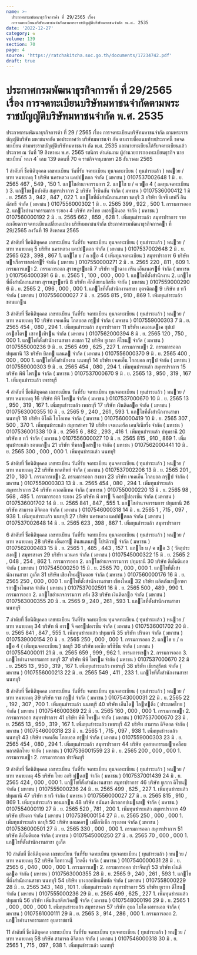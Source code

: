 ```yaml
---
name: >-
  ประกาศกรมพัฒนาธุรกิจการค้า ที่ 29/2565 เรื่อง
  การจดทะเบียนบริษัทมหาชนจำกัดตามพระราชบัญญัติบริษัทมหาชนจำกัด พ.ศ. 2535
date: '2022-12-27'
category: ค
volume: 139
section: 70
page: 4
source: 'https://ratchakitcha.soc.go.th/documents/17234742.pdf'
draft: true
---
```


# ประกาศกรมพัฒนาธุรกิจการค้า ที่ 29/2565 เรื่อง การจดทะเบียนบริษัทมหาชนจำกัดตามพระราชบัญญัติบริษัทมหาชนจำกัด พ.ศ. 2535

ประกาศกรมพัฒนาธุรกิจการค้า ที่ 29 / 2565 เรื่อง การจดทะเบียนบริษัทมหาชนจำกัด ตามพระราชบัญญัติบริษัท มหาชนจากัด ขอประกาศว่า บริษัทมหาชนจำ กัด ตามรายชื่อแนบท้ายประกาศนี้ ขอจดทะเบียน ตำมพระราชบัญญัติบริษัทมหาชนจำ กัด พ.ศ. 2535 และนายทะเบียนได้รับจดทะเบียนแล้ว ประกาศ ณ วันที่ 19 สิงหาคม พ.ศ. 2565 รชนีกร ดำเด่นงาม ผู้อำนวยการกองทะเบียนธุรกิจ นายทะเบียน ้ หนา 4 ่ เลม 139 ตอนที่ 70 ค ราชกิจจานุเบกษา 28 ธันวาคม 2565

1 ลําดับที่ ชื่อนิติบุคคล เลขทะเบียน วันที่รับ จดทะเบียน ทุนจดทะเบียน ( ทุนชําระแล้ว ) หนวย / บาท หมายเหตุ 1 บริษัท นครหลวง แคปปตอล จํากัด ( มหาชน ) 0107537002648 1 มิ . ย. 2565 467 , 549 , 150 1. แกไขอํานาจกรรมการ 2. แกไข บ / ค ขอ 4 ( ลดทุนจดทะเบียน ) 3. แกไขขอบังคับ สมุทรปราการ 2 บริษัท โรบินสัน จํากัด ( มหาชน ) 0107536000412 1 มิ . ย. 2565 3 , 942 , 847 , 022 1. แกไขที่ตั้งสํานักงานสาขา ชลบุรี 3 บริษัท บีเจซี เฮฟวี่ อินดัสทรี จํากัด ( มหาชน ) 0107556000302 1 มิ . ย. 2565 399 , 922 , 500 1. กรรมการออก 2. แกไขอํานาจกรรมการ ระยอง 4 บริษัท สหไทย เทอรมินอล จํากัด ( มหาชน ) 0107560000192 2 มิ . ย. 2565 662 , 859 , 628 1. เพิ่มทุนชําระแล้ว สมุทรปราการ รายละเอียดการจดทะเบียนเปลี่ยนแปลง บริษัทมหาชนจํากัด ประกาศกรมพัฒนาธุรกิจการคา ที่ 29/2565 ลงวันที่ 19 สิงหาคม 2565

2 ลําดับที่ ชื่อนิติบุคคล เลขทะเบียน วันที่รับ จดทะเบียน ทุนจดทะเบียน ( ทุนชําระแล้ว ) หนวย / บาท หมายเหตุ 5 บริษัท นครหลวง แคปปตอล จํากัด ( มหาชน ) 0107537002648 2 มิ . ย. 2565 623 , 398 , 867 1. แกไข บ / ค ขอ 4 ( เพิ่มทุนจดทะเบียน ) สมุทรปราการ 6 บริษัท ทาเรือราชาเฟอรรี่ จํากัด ( มหาชน ) 0107550000271 2 มิ . ย. 2565 220 , 811 , 609 1. กรรมการเขา 2. กรรมการออก สุราษฎรธานี 7 บริษัท ทาฉาง กรีน เอ็นเนอรยี่ จํากัด ( มหาชน ) 0107564000391 6 มิ . ย. 2565 1 , 100 , 000 , 000 1. แกไขที่ตั้งสํานักงาน 2. แกไขที่ตั้งสํานักงานสาขา สุราษฎรธานี 8 บริษัท ศักดิ์สยามลิสซิ่ง จํากัด ( มหาชน ) 0107559000290 6 มิ . ย. 2565 2 , 096 , 000 , 000 1. แกไขที่ตั้งสํานักงานสาขา อุตรดิตถ 9 บริษัท ช ทวี จํากัด ( มหาชน ) 0107556000027 7 มิ . ย. 2565 815 , 910 , 869 1. เพิ่มทุนชําระแล้ว ขอนแกน

3 ลําดับที่ ชื่อนิติบุคคล เลขทะเบียน วันที่รับ จดทะเบียน ทุนจดทะเบียน ( ทุนชําระแล้ว ) หนวย / บาท หมายเหตุ 10 บริษัท เจเคเอ็น โกลบอล กรุป จํากัด ( มหาชน ) 0107559000303 7 มิ . ย. 2565 454 , 080 , 294 1. เพิ่มทุนชําระแล้ว สมุทรปราการ 11 บริษัท เคแอนดเค ซุปเปอรสโตร เซาทเทิรน จํากัด ( มหาชน ) 0107562000394 8 มิ . ย. 2565 120 , 750 , 000 1. แกไขที่ตั้งสํานักงานสาขา สงขลา 12 บริษัท ยูเรกา ดีไซน จํากัด ( มหาชน ) 0107555000236 9 มิ . ย. 2565 499 , 625 , 227 1. กรรมการเขา 2. กรรมการออก ปทุมธานี 13 บริษัท บิลท แลนด จํากัด ( มหาชน ) 0107556000370 9 มิ . ย. 2565 400 , 000 , 000 1. แกไขที่ตั้งสํานักงาน นนทบุรี 14 บริษัท เจเคเอ็น โกลบอล กรุป จํากัด ( มหาชน ) 0107559000303 9 มิ . ย. 2565 454 , 080 , 294 1. เพิ่มทุนชําระแล้ว สมุทรปราการ 15 บริษัท พีพี ไพรม จํากัด ( มหาชน ) 0107537000670 9 มิ . ย. 2565 13 , 950 , 319 , 167 1. เพิ่มทุนชําระแล้ว เพชรบุรี

4 ลําดับที่ ชื่อนิติบุคคล เลขทะเบียน วันที่รับ จดทะเบียน ทุนจดทะเบียน ( ทุนชําระแล้ว ) หนวย / บาท หมายเหตุ 16 บริษัท พีพี ไพรม จํากัด ( มหาชน ) 0107537000670 10 มิ . ย. 2565 13 , 950 , 319 , 167 1. เพิ่มทุนชําระแล้ว เพชรบุรี 17 บริษัท เงินติดลอ จํากัด ( มหาชน ) 0107563000355 10 มิ . ย. 2565 9 , 240 , 261 , 593 1. แกไขที่ตั้งสํานักงานสาขา นนทบุรี 18 บริษัท ดีโอดี ไบโอเทค จํากัด ( มหาชน ) 0107560000419 10 มิ . ย. 2565 307 , 500 , 370 1. เพิ่มทุนชําระแล้ว สมุทรสาคร 19 บริษัท เจนเนอรัล เอนจิเนียริ่ง จํากัด ( มหาชน ) 0107536001338 10 มิ . ย. 2565 6 , 882 , 293 , 416 1. เพิ่มทุนชําระแล้ว ปทุมธานี 20 บริษัท ช ทวี จํากัด ( มหาชน ) 0107556000027 10 มิ . ย. 2565 815 , 910 , 869 1. เพิ่มทุนชําระแล้ว ขอนแกน 21 บริษัท ฑีฆากอสราง จํากัด ( มหาชน ) 0107562000441 10 มิ . ย. 2565 300 , 000 , 000 1. เพิ่มทุนชําระแล้ว นนทบุรี

5 ลําดับที่ ชื่อนิติบุคคล เลขทะเบียน วันที่รับ จดทะเบียน ทุนจดทะเบียน ( ทุนชําระแล้ว ) หนวย / บาท หมายเหตุ 22 บริษัท หาดทิพย์ จํากัด ( มหาชน ) 0107537002206 13 มิ . ย. 2565 201 , 210 , 180 1. กรรมการเขา 2. กรรมการออก สงขลา 23 บริษัท เจเคเอ็น โกลบอล กรุป จํากัด ( มหาชน ) 0107559000303 13 มิ . ย. 2565 454 , 080 , 294 1. เพิ่มทุนชําระแล้ว สมุทรปราการ 24 บริษัท ควอลลีเทค จํากัด ( มหาชน ) 0107550000220 13 มิ . ย. 2565 98 , 568 , 485 1. กรรมการออก ระยอง 25 บริษัท พี อาร จี คอรปอเรชั่น จํากัด ( มหาชน ) 0107536001702 14 มิ . ย. 2565 841 , 847 , 555 1. แกไขอํานาจกรรมการ ปทุมธานี 26 บริษัท สามารถ ดิจิตอล จํากัด ( มหาชน ) 0107546000318 14 มิ . ย. 2565 1 , 715 , 097 , 938 1. เพิ่มทุนชําระแล้ว นนทบุรี 27 บริษัท นครหลวง แคปปตอล จํากัด ( มหาชน ) 0107537002648 14 มิ . ย. 2565 623 , 398 , 867 1. เพิ่มทุนชําระแล้ว สมุทรปราการ

6 ลําดับที่ ชื่อนิติบุคคล เลขทะเบียน วันที่รับ จดทะเบียน ทุนจดทะเบียน ( ทุนชําระแล้ว ) หนวย / บาท หมายเหตุ 28 บริษัท เอ็นอาร อินสแตนท โปรดิวซ จํากัด ( มหาชน ) 0107562000483 15 มิ . ย. 2565 1 , 485 , 443 , 157 1. แกไข บ / ค ขอ 3 ( วัตถุประสงค ) สมุทรสาคร 29 บริษัท นวนคร จํากัด ( มหาชน ) 0107545000322 15 มิ . ย. 2565 2 , 048 , 254 , 862 1. กรรมการออก 2. แกไขอํานาจกรรมการ ปทุมธานี 30 บริษัท ดีเอ็มดีแอล จํากัด ( มหาชน ) 0107545000250 15 มิ . ย. 2565 70 , 000 , 000 1. แกไขที่ตั้งสํานักงานสาขา ภูเก็ต 31 บริษัท เชียงใหมริมดอย จํากัด ( มหาชน ) 0107560000176 16 มิ . ย. 2565 250 , 000 , 000 1. แกไขที่ตั้งสํานักงานสาขา เชียงใหม 32 บริษัท ผลิตภัณฑอาหารกวางไพศาล จํากัด ( มหาชน ) 0107537002591 16 มิ . ย. 2565 500 , 489 , 990 1. กรรมการออก 2. แกไขอํานาจกรรมการ ตรัง 33 บริษัท เงินติดลอ จํากัด ( มหาชน ) 0107563000355 20 มิ . ย. 2565 9 , 240 , 261 , 593 1. แกไขที่ตั้งสํานักงานสาขา นนทบุรี

7 ลําดับที่ ชื่อนิติบุคคล เลขทะเบียน วันที่รับ จดทะเบียน ทุนจดทะเบียน ( ทุนชําระแล้ว ) หนวย / บาท หมายเหตุ 34 บริษัท พี อาร จี คอรปอเรชั่น จํากัด ( มหาชน ) 0107536001702 20 มิ . ย. 2565 841 , 847 , 555 1. เพิ่มทุนชําระแล้ว ปทุมธานี 35 บริษัท ปรินดา จํากัด ( มหาชน ) 0107539000154 20 มิ . ย. 2565 250 , 000 , 000 1. กรรมการออก 2. แกไข บ / ค ขอ 4 ( เพิ่มทุนจดทะเบียน ) ชลบุรี 36 บริษัท เอเซีย พรีซิชั่น จํากัด ( มหาชน ) 0107554000011 21 มิ . ย. 2565 659 , 999 , 962 1. กรรมการเขา 2. กรรมการออก 3. แกไขอํานาจกรรมการ ชลบุรี 37 บริษัท พีพี ไพรม จํากัด ( มหาชน ) 0107537000670 22 มิ . ย. 2565 13 , 950 , 319 , 167 1. เพิ่มทุนชําระแล้ว เพชรบุรี 38 บริษัท เธียรสุรัตน์ จํากัด ( มหาชน ) 0107556000213 22 มิ . ย. 2565 549 , 411 , 233 1. แกไขที่ตั้งสํานักงานสาขา นนทบุรี

8 ลําดับที่ ชื่อนิติบุคคล เลขทะเบียน วันที่รับ จดทะเบียน ทุนจดทะเบียน ( ทุนชําระแล้ว ) หนวย / บาท หมายเหตุ 39 บริษัท ราช กรุป จํากัด ( มหาชน ) 0107543000031 22 มิ . ย. 2565 22 , 192 , 307 , 700 1. เพิ่มทุนชําระแล้ว นนทบุรี 40 บริษัท เอ็นโด ไลทติ้ง ( ประเทศไทย ) จํากัด ( มหาชน ) 0107546000369 22 มิ . ย. 2565 160 , 000 , 000 1. กรรมการเขา 2. กรรมการออก สมุทรปราการ 41 บริษัท พีพี ไพรม จํากัด ( มหาชน ) 0107537000670 23 มิ . ย. 2565 13 , 950 , 319 , 167 1. เพิ่มทุนชําระแล้ว เพชรบุรี 42 บริษัท สามารถ ดิจิตอล จํากัด ( มหาชน ) 0107546000318 23 มิ . ย. 2565 1 , 715 , 097 , 938 1. เพิ่มทุนชําระแล้ว นนทบุรี 43 บริษัท เจเคเอ็น โกลบอล กรุป จํากัด ( มหาชน ) 0107559000303 23 มิ . ย. 2565 454 , 080 , 294 1. เพิ่มทุนชําระแล้ว สมุทรปราการ 44 บริษัท อุตสาหกรรมผาเคลือบพลาสติกไทย จํากัด ( มหาชน ) 0107536001559 23 มิ . ย. 2565 200 , 000 , 000 1. กรรมการเขา 2. กรรมการออก ปราจีนบุรี

9 ลําดับที่ ชื่อนิติบุคคล เลขทะเบียน วันที่รับ จดทะเบียน ทุนจดทะเบียน ( ทุนชําระแล้ว ) หนวย / บาท หมายเหตุ 45 บริษัท ไทย อกริ ฟูดส จํากัด ( มหาชน ) 0107537001439 24 มิ . ย. 2565 424 , 000 , 000 1. แกไขที่ตั้งสํานักงานสาขา สมุทรปราการ 46 บริษัท ยูเรกา ดีไซน จํากัด ( มหาชน ) 0107555000236 24 มิ . ย. 2565 499 , 625 , 227 1. เพิ่มทุนชําระแล้ว ปทุมธานี 47 บริษัท ช ทวี จํากัด ( มหาชน ) 0107556000027 27 มิ . ย. 2565 815 , 910 , 869 1. เพิ่มทุนชําระแล้ว ขอนแกน 48 บริษัท อนันดา ดีเวลลอปเมนท จํากัด ( มหาชน ) 0107554000119 27 มิ . ย. 2565 520 , 781 , 200 1. เพิ่มทุนชําระแล้ว สมุทรปราการ 49 บริษัท ปรินดา จํากัด ( มหาชน ) 0107539000154 27 มิ . ย. 2565 250 , 000 , 000 1. เพิ่มทุนชําระแล้ว ชลบุรี 50 บริษัท แอมคอร เฟล็กซิเบิ้ล กรุงเทพ จํากัด ( มหาชน ) 0107536000501 27 มิ . ย. 2565 330 , 000 , 000 1. กรรมการออก สมุทรปราการ 51 บริษัท ดีเอ็มดีแอล จํากัด ( มหาชน ) 0107545000250 27 มิ . ย. 2565 70 , 000 , 000 1. แกไขที่ตั้งสํานักงานสาขา ภูเก็ต

10 ลําดับที่ ชื่อนิติบุคคล เลขทะเบียน วันที่รับ จดทะเบียน ทุนจดทะเบียน ( ทุนชําระแล้ว ) หนวย / บาท หมายเหตุ 52 บริษัท ไอทาวน โฮลดิ้ง จํากัด ( มหาชน ) 0107540000031 28 มิ . ย. 2565 6 , 040 , 000 , 000 1. กรรมการเขา 2. กรรมการออก ปราจีนบุรี 53 บริษัท เงินติดลอ จํากัด ( มหาชน ) 0107563000355 28 มิ . ย. 2565 9 , 240 , 261 , 593 1. แกไขที่ตั้งสํานักงานสาขา นนทบุรี 54 บริษัท บางกอกชีทเม็ททัล จํากัด ( มหาชน ) 0107558000229 28 มิ . ย. 2565 343 , 148 , 101 1. เพิ่มทุนชําระแล้ว สมุทรปราการ 55 บริษัท ยูเรกา ดีไซน จํากัด ( มหาชน ) 0107555000236 29 มิ . ย. 2565 499 , 625 , 227 1. เพิ่มทุนชําระแล้ว ปทุมธานี 56 บริษัท เพิ่มสินสตีลเวิคส จํากัด ( มหาชน ) 0107548000196 29 มิ . ย. 2565 1 , 000 , 000 , 000 1. เพิ่มทุนชําระแล้ว สมุทรสาคร 57 บริษัท อุบล ไบโอ เอทานอล จํากัด ( มหาชน ) 0107561000111 29 มิ . ย. 2565 3 , 914 , 286 , 000 1. กรรมการออก 2. แกไขอํานาจกรรมการ อุบลราชธานี

11 ลําดับที่ ชื่อนิติบุคคล เลขทะเบียน วันที่รับ จดทะเบียน ทุนจดทะเบียน ( ทุนชําระแล้ว ) หนวย / บาท หมายเหตุ 58 บริษัท สามารถ ดิจิตอล จํากัด ( มหาชน ) 0107546000318 30 มิ . ย. 2565 1 , 715 , 097 , 938 1. เพิ่มทุนชําระแล้ว นนทบุรี
